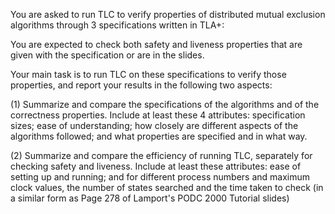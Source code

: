 You are asked to run TLC to verify properties of distributed mutual exclusion algorithms through 3 specifications written in TLA+:

You are expected to check both safety and liveness properties that are given with the specification or are in the slides.

Your main task is to run TLC on these specifications to verify those properties, and report your results in the following two aspects:

(1) Summarize and compare the specifications of the algorithms and of the correctness properties. Include at least these 4 attributes: specification sizes; ease of understanding; how closely are different aspects of the algorithms followed; and what properties are specified and in what way.

(2) Summarize and compare the efficiency of running TLC, separately for checking safety and liveness. Include at least these attributes: ease of setting up and running; and for different process numbers and maximum clock values, the number of states searched and the time taken to check (in a similar form as Page 278 of Lamport's PODC 2000 Tutorial slides)
